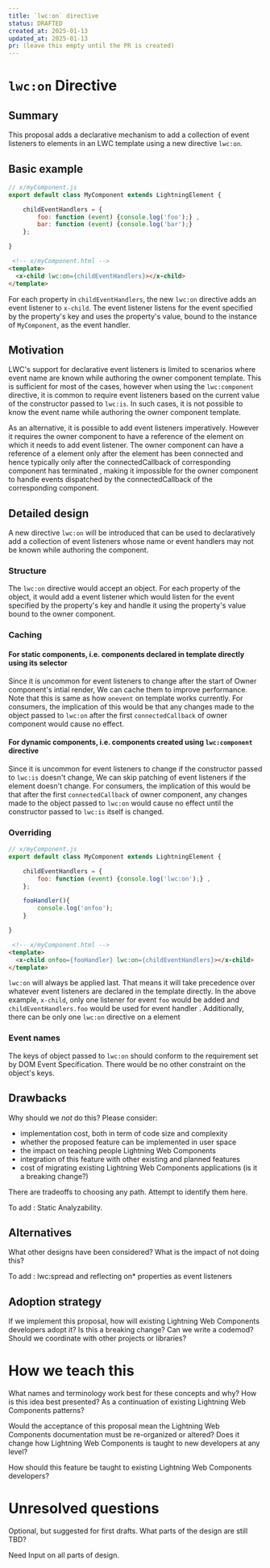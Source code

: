```yaml
---
title: `lwc:on` directive 
status: DRAFTED
created_at: 2025-01-13
updated_at: 2025-01-13
pr: (leave this empty until the PR is created)
---
```


# `lwc:on` Directive

## Summary

This proposal adds a declarative mechanism to add a collection of event listeners to elements in an LWC template using a new directive `lwc:on`.

## Basic example

```js
// x/myComponent.js
export default class MyComponent extends LightningElement {

    childEventHandlers = {
        foo: function (event) {console.log('foo');} ,
        bar: function (event) {console.log('bar');}
    };

}
```

```html
 <!-- x/myComponent.html -->
<template>
  <x-child lwc:on={childEventHandlers}></x-child>
</template>
```

For each property in `childEventHandlers`, the new `lwc:on` directive adds an event listener to `x-child`. The event listener listens for the event specified by the property's key and uses the property's value, bound to the instance of `MyComponent`, as the event handler.

## Motivation

LWC's support for declarative event listeners is limited to scenarios where event name are known while authoring the owner component template. This is sufficient for most of the cases, however when using the `lwc:component` directive, it is common to require event listeners based on the current value of the constructor passed to `lwc:is`. In such cases, it is not possible to know the event name while authoring the owner component template.

As an alternative, it is possible to add event listeners imperatively. However it requires the owner component to have a reference of the element on which it needs to add event listener. The owner component can have a reference of a element only after the element has been connected and hence typically only after the connectedCallback of corresponding component has terminated , making it impossible for the owner component to handle events dispatched by the connectedCallback of the corresponding component.


## Detailed design

A new directive `lwc:on` will be introduced that can be used to declaratively add a collection of event listeners whose name or event handlers may not be known while authoring the component.

### Structure

The `lwc:on` directive would accept an object. For each property of the object, it would add a event listener which would listen for the event specified by the property's key and handle it using the property's value bound to the owner component.

### Caching

#### For static components, i.e. components declared in template directly using its selector
Since it is uncommon for event listeners to change after the start of Owner component's intial render, We can cache them to improve performance. Note that this is same as how `onevent` on template works currently. For consumers, the implication of this would be that any changes made to the object passed to `lwc:on` after the first `connectedCallback` of owner component would cause no effect.

#### For dynamic components, i.e. components created using `lwc:component` directive
Since it is uncommon for event listeners to change if the constructor passed to `lwc:is` doesn't change, We can skip patching of event listeners if the element doesn't change. For consumers, the implication of this would be that after the first `connectedCallback` of owner component, any changes made to the object passed to `lwc:on` would cause no effect until the constructor passed to `lwc:is` itself is changed.


### Overriding

```js
// x/myComponent.js
export default class MyComponent extends LightningElement {

    childEventHandlers = {
        foo: function (event) {console.log('lwc:on');} ,
    };

    fooHandler(){
        console.log('onfoo');
    }

}
```

```html
 <!-- x/myComponent.html -->
<template>
  <x-child onfoo={fooHandler} lwc:on={childEventHandlers}></x-child>
</template>
```

`lwc:on` will always be applied last. That means it will take precedence over whatever event listeners are declared in the template directly. In the above example, `x-child`, only one listener for event `foo` would be added and `childEventHandlers.foo` would be used for event handler .
Additionally, there can be only one `lwc:on` directive on a element 

### Event names

The keys of object passed to `lwc:on` should conform to the requirement set by DOM Event Specification. There would be no other constraint on the object's keys.

## Drawbacks

Why should we *not* do this? Please consider:

- implementation cost, both in term of code size and complexity
- whether the proposed feature can be implemented in user space
- the impact on teaching people Lightning Web Components
- integration of this feature with other existing and planned features
- cost of migrating existing Lightning Web Components applications (is it a breaking change?)

There are tradeoffs to choosing any path. Attempt to identify them here.


To add : Static Analyzability.

## Alternatives

What other designs have been considered? What is the impact of not doing this?

To add : lwc:spread and reflecting on* properties as event listeners

## Adoption strategy

If we implement this proposal, how will existing Lightning Web Components developers adopt it? Is
this a breaking change? Can we write a codemod? Should we coordinate with
other projects or libraries?

# How we teach this

What names and terminology work best for these concepts and why? How is this
idea best presented? As a continuation of existing Lightning Web Components patterns?

Would the acceptance of this proposal mean the Lightning Web Components documentation must be
re-organized or altered? Does it change how Lightning Web Components is taught to new developers
at any level?

How should this feature be taught to existing Lightning Web Components developers?

# Unresolved questions

Optional, but suggested for first drafts. What parts of the design are still
TBD?

Need Input on all parts of design.